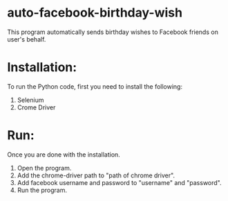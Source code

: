 # auto-facebook-birthday-wish
This program automatically sends birthday wishes to Facebook friends on user's behalf.

# Installation:
To run the Python code, first you need to install the following:
1. Selenium
2. Crome Driver

# Run:
Once you are done with the installation. 
1. Open the program.
2. Add the chrome-driver path to "path of chrome driver".
3. Add facebook username and password to "username" and "password".
4. Run the program.
